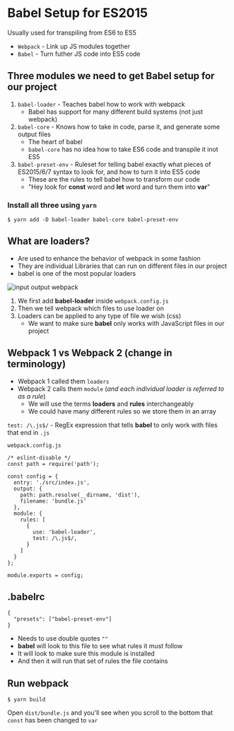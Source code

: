 # Babel Setup for ES2015
Usually used for transpiling from ES6 to ES5

* `Webpack` - Link up JS modules together
* `Babel` - Turn futher JS code into ES5 code

## Three modules we need to get Babel setup for our project
1. `babel-loader` - Teaches babel how to work with webpack
    * Babel has support for many different build systems (not just webpack)
2. `babel-core` - Knows how to take in code, parse it, and generate some output files
    * The heart of babel
    * `babel-core` has no idea how to take ES6 code and transpile it inot ES5
3. `babel-preset-env` - Ruleset for telling babel exactly what pieces of ES2015/6/7 syntax to look for, and how to turn it into ES5 code
    * These are the rules to tell babel how to transform our code
    * "Hey look for **const** word and **let** word and turn them into **var**"

### Install all three using `yarn`
`$ yarn add -D babel-loader babel-core babel-preset-env`

## What are loaders?
* Are used to enhance the behavior of webpack in some fashion
* They are individual Libraries that can run on different files in our project
* babel is one of the most popular loaders

![input output webpack](https://i.imgur.com/RsrjFl8.png)

1. We first add **babel-loader** inside `webpack.config.js`
2. Then we tell webpack which files to use loader on
3. Loaders can be applied to any type of file we wish (css)
    * We want to make sure **babel** only works with JavaScript files in our project

## Webpack 1 vs Webpack 2 (change in terminology)
* Webpack 1 called them `loaders`
* Webpack 2 calls them `module` (_and each individual loader is referred to as a rule_)
    * We will use the terms **loaders** and **rules** interchangeably
    * We could have many different rules so we store them in an array

`test: /\.js$/` - RegEx expression that tells **babel** to only work with files that end in `.js`

`webpack.config.js`

```
/* eslint-disable */
const path = require('path');

const config = {
  entry: './src/index.js',
  output: {
    path: path.resolve(__dirname, 'dist'),
    filename: 'bundle.js'
  },
  module: {
    rules: [
      {
        use: 'babel-loader',
        test: /\.js$/,
      }
    ]
  }
};

module.exports = config;
```

## .babelrc
```
{
  "presets": ["babel-preset-env"]
}
```

* Needs to use double quotes `""`
* **babel** will look to this file to see what rules it must follow
* It will look to make sure this module is installed
* And then it will run that set of rules the file contains

## Run webpack
`$ yarn build`

Open `dist/bundle.js` and you'll see when you scroll to the bottom that `const` has been changed to `var`


